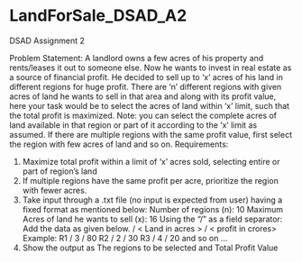 # LandForSale_DSAD_A2
DSAD Assignment 2

Problem Statement: A landlord owns a few acres of his property and rents/leases it out to 
someone else. Now he wants to invest in real estate as a source of financial profit. He decided 
to sell up to ‘x’ acres of his land in different regions for huge profit. There are ‘n’ different
regions with given acres of land he wants to sell in that area and along with its profit value, 
here your task would be to select the acres of land within ‘x’ limit, such that the total profit is 
maximized.
Note: you can select the complete acres of land available in that region or part of it according
to the ‘x’ limit as assumed. If there are multiple regions with the same profit value, first select 
the region with few acres of land and so on.
Requirements:
1. Maximize total profit within a limit of ‘x’ acres sold, selecting entire or part of 
region’s land
2. If multiple regions have the same profit per acre, prioritize the region with fewer 
acres.
3. Take input through a .txt file (no input is expected from user) having a fixed format 
as mentioned below:
Number of regions (n): 10
Maximum Acres of land he wants to sell (x): 16
Using the “/” as a field separator: Add the data as given below.
<Region name> / < Land in acres > / < profit in crores>
Example:
R1 / 3 / 80
R2 / 2 / 30
R3 / 4 / 20
and so on ...
4. Show the output as The regions to be selected and Total Profit Value
